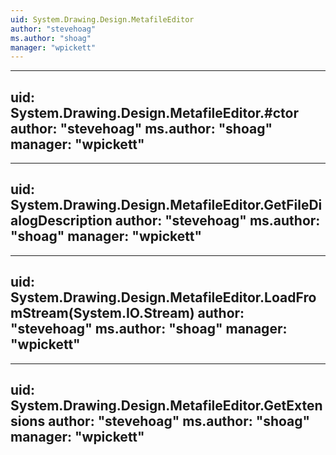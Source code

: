```yaml
---
uid: System.Drawing.Design.MetafileEditor
author: "stevehoag"
ms.author: "shoag"
manager: "wpickett"
---
```


---
uid: System.Drawing.Design.MetafileEditor.#ctor
author: "stevehoag"
ms.author: "shoag"
manager: "wpickett"
---

---
uid: System.Drawing.Design.MetafileEditor.GetFileDialogDescription
author: "stevehoag"
ms.author: "shoag"
manager: "wpickett"
---

---
uid: System.Drawing.Design.MetafileEditor.LoadFromStream(System.IO.Stream)
author: "stevehoag"
ms.author: "shoag"
manager: "wpickett"
---

---
uid: System.Drawing.Design.MetafileEditor.GetExtensions
author: "stevehoag"
ms.author: "shoag"
manager: "wpickett"
---
